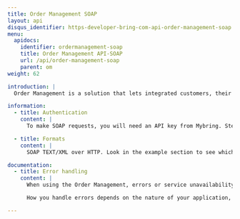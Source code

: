 ```yaml
---
title: Order Management SOAP
layout: api
disqus_identifier: https-developer-bring-com-api-order-management-soap
menu:
  apidocs:
    identifier: ordermanagement-soap
    title: Order Management API-SOAP
    url: /api/order-management-soap
    parent: om
weight: 62

introduction: |
  Order Management is a solution that lets integrated customers, their suppliers and Bring exchange order level information across the life cycle of customers’ orders. The Order Management SOAP can be used by customers to send a copy of their purchase and sales orders to the solution. Suppliers can use the SOAP to fetch order details, and to create packaging lists with transport details. Bring collects, structures and enriches the order information with transport and event details, and makes it available to the customer.

information:
  - title: Authentication
    content: |
      To make SOAP requests, you will need an API key from Mybring. Steps for getting a key and description of headers can be found on the general API [Getting Started / Authentication](/api/#authentication) page.

  - title: Formats
    content: |
      SOAP TEXT/XML over HTTP. Look in the example section to see which are supported.

documentation:
  - title: Error handling
    content: |
      When using the Order Management, errors or service unavailability can occur, although we do our utmost to prevent any downtime. Thus it is important to use timeouts and other error handling techniques when making requests to the service.

      How you handle errors depends on the nature of your application, but one strategy for handling such situations is by providing a failover if the shipping guide responds with an error or does not respond at all (timeout).

---
```

